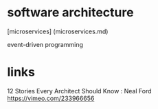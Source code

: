 
# software architecture

[microservices] (microservices.md)

event-driven programming


# links

12 Stories Every Architect Should Know : Neal Ford https://vimeo.com/233966656
